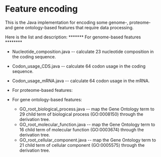 # Feature encoding
This is the Java implementation for encoding some genome-, proteome- and gene ontology-based features that require data processing.

Here is the list and description:
******* For genome-based features ********
  - Nucleotide_composition.java -- calculate 23 nucleotide composition in the coding sequence.
  - Codon_usage_CDS.java -- calculate 64 codon usage in the coding sequence.
  - Codon_usage_mRNA.java -- calculate 64 codon usage in the mRNA.
- For proteome-based features:
  
- For gene ontology-based features:
  - GO_root_biological_process.java -- map the Gene Ontology term to 29 child term of biological process (GO:0008150) through the derivation tree.
  - GO_root_molecular_function.java -- map the Gene Ontology term to 16 child term of molecular function (GO:0003674) through the derivation tree.
  - GO_root_cellular_component.java -- map the Gene Ontology term to 21 child term of cellular component (GO:0005575) through the derivation tree.

